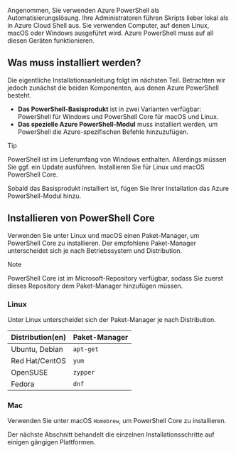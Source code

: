 Angenommen, Sie verwenden Azure PowerShell als Automatisierungslösung. Ihre Administratoren führen Skripts lieber lokal als in Azure Cloud Shell aus. Sie verwenden Computer, auf denen Linux, macOS oder Windows ausgeführt wird. Azure PowerShell muss auf all diesen Geräten funktionieren. 

## <a name="what-must-be-installed"></a>Was muss installiert werden?
Die eigentliche Installationsanleitung folgt im nächsten Teil. Betrachten wir jedoch zunächst die beiden Komponenten, aus denen Azure PowerShell besteht.

- **Das PowerShell-Basisprodukt** ist in zwei Varianten verfügbar: PowerShell für Windows und PowerShell Core für macOS und Linux.
- **Das spezielle Azure PowerShell-Modul** muss installiert werden, um PowerShell die Azure-spezifischen Befehle hinzuzufügen.

> [!TIP]
> PowerShell ist im Lieferumfang von Windows enthalten. Allerdings müssen Sie ggf. ein Update ausführen. Installieren Sie für Linux und macOS PowerShell Core.

Sobald das Basisprodukt installiert ist, fügen Sie Ihrer Installation das Azure PowerShell-Modul hinzu.

## <a name="how-to-install-powershell-core"></a>Installieren von PowerShell Core
Verwenden Sie unter Linux und macOS einen Paket-Manager, um PowerShell Core zu installieren. Der empfohlene Paket-Manager unterscheidet sich je nach Betriebssystem und Distribution.

> [!NOTE]
> PowerShell Core ist im Microsoft-Repository verfügbar, sodass Sie zuerst dieses Repository dem Paket-Manager hinzufügen müssen.

### <a name="linux"></a>Linux
Unter Linux unterscheidet sich der Paket-Manager je nach Distribution.

| Distribution(en)  | Paket-Manager |
|------------------|-----------------|
| Ubuntu, Debian   | `apt-get`       |
| Red Hat/CentOS  | `yum`           |
| OpenSUSE         | `zypper`        |
| Fedora           | `dnf`           |

### <a name="mac"></a>Mac
Verwenden Sie unter macOS `Homebrew`, um PowerShell Core zu installieren.

Der nächste Abschnitt behandelt die einzelnen Installationsschritte auf einigen gängigen Plattformen.